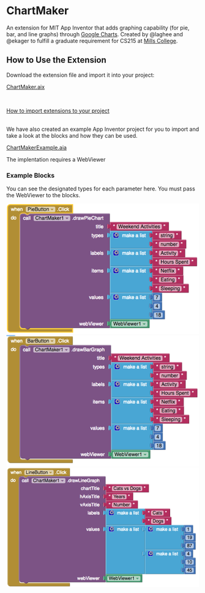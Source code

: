 # ChartMaker
An extension for MIT App Inventor that adds graphing capability (for pie, bar, and line graphs) through <a href= "https://developers.google.com/chart/">Google Charts</a>. Created by @laghee and @ekager to fulfill a graduate requirement for CS215 at <a href="https://www.mills.edu/">Mills College</a>. 

## How to Use the Extension

Download the extension file and import it into your project:
<p><a href="https://github.com/MillsCS215AppInventorProj/chartmaker/raw/master/edu.mills.appinventor.ChartMaker.aix" download>ChartMaker.aix</a></p>

<br>
<p><a href="http://ai2.appinventor.mit.edu/reference/other/extensions.html">How to import extensions to your project</a>

<br>
<br>
<p>We have also created an example App Inventor project for you to import and take a look at the blocks and how they can be used.</p> 
<p><a href="https://github.com/MillsCS215AppInventorProj/chartmaker/raw/master/ChartMakerExample.aia" download>ChartMakerExample.aia</a></p>

<p>The implentation requires a WebViewer</p>

### Example Blocks

<p>You can see the designated types for each parameter here. You must pass the WebViewer to the blocks.</p>
<img src="example/piechart.png" alt="Pie Chart Block">
<img src="example/barchart.png" alt="Bar Chart Block">
<img src="example/linechart.png" alt="Line Chart Block">
